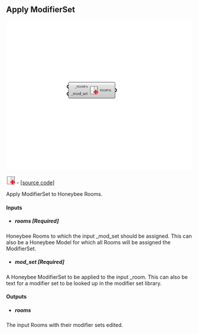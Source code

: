 ## Apply ModifierSet

![](../../images/components/Apply_ModifierSet.png)

![](../../images/icons/Apply_ModifierSet.png) - [[source code]](https://github.com/ladybug-tools/honeybee-grasshopper-radiance/blob/master/honeybee_grasshopper_radiance/src//HB%20Apply%20ModifierSet.py)


Apply ModifierSet to Honeybee Rooms. 



#### Inputs
* ##### rooms [Required]
Honeybee Rooms to which the input _mod_set should be assigned. This can also be a Honeybee Model for which all Rooms will be assigned the ModifierSet. 
* ##### mod_set [Required]
A Honeybee ModifierSet to be applied to the input _room. This can also be text for a modifier set to be looked up in the modifier set library. 

#### Outputs
* ##### rooms
The input Rooms with their modifier sets edited. 